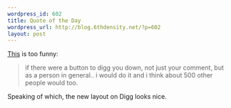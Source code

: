 ```yaml
--- 
wordpress_id: 602
title: Quote of the Day
wordpress_url: http://blog.6thdensity.net/?p=602
layout: post
---
```

<a href="http://digg.com/football/Patriots_are_going_to_the_superbowl_Peyton_Cries_Brady_dances_midfield#c4862708">This</a> is too funny:
<blockquote>if there were a button to digg you down, not just your comment, but as a person in general.. i would do it and i think about 500 other people would too.</blockquote>
Speaking of which, the new layout on Digg looks nice.
